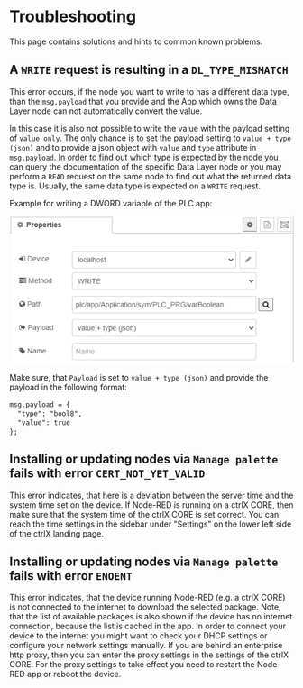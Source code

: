 # Troubleshooting

This page contains solutions and hints to common known problems.

## A `WRITE` request is resulting in a `DL_TYPE_MISMATCH`

This error occurs, if the node you want to write to has a different data type, than the `msg.payload` that you provide and the App which owns the Data Layer node can not automatically convert the value.

In this case it is also not possible to write the value with the payload setting of `value only`. The only chance is to set the payload setting to `value + type (json)` and to provide a json object with `value` and `type` attribute in `msg.payload`. In order to find out which type is expected by the node you can query the documentation of the specific Data Layer node or you may perform a `READ` request on the same node to find out what the returned data type is. Usually, the same data type is expected on a `WRITE` request.

Example for writing a DWORD variable of the PLC app:

![examples-plc-write-value-bool.png](./images/troubleshooting-type-mismatch-config.png)

Make sure, that `Payload` is set to `value + type (json)` and provide the payload in the following format:

```
msg.payload = {
  "type": "bool8", 
  "value": true
};
```

## Installing or updating nodes via `Manage palette` fails with error `CERT_NOT_YET_VALID`

This error indicates, that here is a deviation between the server time and the system time set on the device.
If Node-RED is running on a ctrlX CORE, then make sure that the system time of the ctrlX CORE is set correct. You can reach the time settings in the sidebar under "Settings" on the lower left side of the ctrlX landing page.

## Installing or updating nodes via `Manage palette` fails with error `ENOENT`

This error indicates, that the device running Node-RED (e.g. a ctrlX CORE) is not connected to the internet to download the selected package. Note, that the list of available packages is also shown if the device has no internet connection, because the list is cached in the app.
In order to connect your device to the internet you might want to check your DHCP settings or configure your network settings manually. If you are behind an enterprise http proxy, then you can enter the proxy settings in the settings of the ctrlX CORE. For the proxy settings to take effect you need to restart the Node-RED app or reboot the device.


